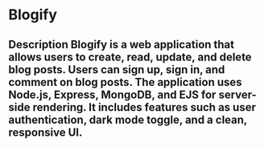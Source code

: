 # Blogify
## Description Blogify is a web application that allows users to create, read, update, and delete blog posts. Users can sign up, sign in, and comment on blog posts. The application uses Node.js, Express, MongoDB, and EJS for server-side rendering. It includes features such as user authentication, dark mode toggle, and a clean, responsive UI.

